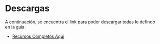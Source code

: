 
# Descargas

A continuación, se encuentra el link para poder descargar todas lo defindo en la guía: 

* [Recursos Completos Aqui](package.tgz)